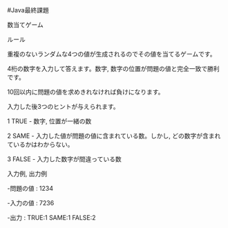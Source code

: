 #Java最終課題

数当てゲーム

ルール

重複のないランダムな4つの値が生成されるのでその値を当てるゲームです。

4桁の数字を入力して答えます。数字, 数字の位置が問題の値と完全一致で勝利です。

10回以内に問題の値を求めきれなければ負けになります。

入力した後3つのヒントが与えられます。

1 TRUE - 数字, 位置が一緒の数

2 SAME - 入力した値が問題の値に含まれている数。しかし, どの数字が含まれているかはわからない。

3 FALSE - 入力した数字が間違っている数


入力例, 出力例

-問題の値 : 1234 

-入力の値 : 7236

-出力 : TRUE:1 SAME:1 FALSE:2